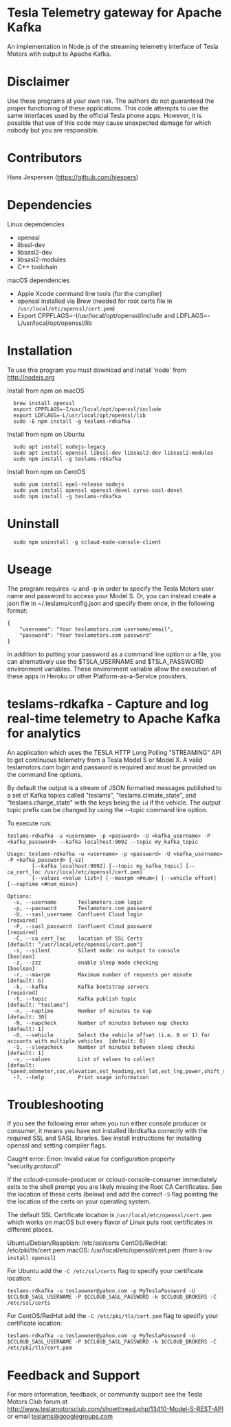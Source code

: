 # Tesla Telemetry gateway for Apache Kafka


An implementation in Node.js of the streaming telemetry interface of Tesla Motors with output to Apache Kafka.  

# Disclaimer

Use these programs at your own risk. The authors do not guaranteed the proper functioning of these applications. This code attempts to use the same interfaces used by the official Tesla phone apps. However, it is possible that use of this code may cause unexpected damage for which nobody but you are responsible. 

# Contributors
Hans Jespersen (https://github.com/hjespers)

# Dependencies

Linux dependencies

* openssl
* libssl-dev
* libsasl2-dev
* libsasl2-modules
* C++ toolchain

macOS dependencies

* Apple Xcode command line tools (for the compiler)
* openssl installed via Brew (needed for root certs file in `/usr/local/etc/openssl/cert.pem`)
* Export CPPFLAGS=-I/usr/local/opt/openssl/include and LDFLAGS=-L/usr/local/opt/openssl/lib



# Installation

To use this program you must download and install 'node' from http://nodejs.org

Install from npm on macOS

```
  brew install openssl
  export CPPFLAGS=-I/usr/local/opt/openssl/include
  export LDFLAGS=-L/usr/local/opt/openssl/lib
  sudo -E npm install -g teslams-rdkafka
```

Install from npm on Ubuntu

```
  sudo apt install nodejs-legacy
  sudo apt install openssl libssl-dev libsasl2-dev libsasl2-modules
  sudo npm install -g teslams-rdkafka
```

Install from npm on CentOS

```
  sudo yum install epel-release nodejs
  sudo yum install openssl openssl-devel cyrus-sasl-devel
  sudo npm install -g teslams-rdkafka
```

# Uninstall

```
  sudo npm uninstall -g ccloud-node-console-client
```

# Useage

The program requires -u and -p in order to specify the Tesla Motors user name and password to access your Model S.
Or, you can instead create a json file in ~/.teslams/config.json and specify them once, in the following format:

	{
		"username": "Your teslamotors.com username/email",
		"password": "Your teslamotors.com password"
	}
	
In addition to putting your password as a command line option or a file, you can alternatively use the $TSLA_USERNAME and $TSLA_PASSWORD environment variables. These environment variable allow the execution of these apps in Heroku or other Platform-as-a-Service providers.

# teslams-rdkafka - Capture and log real-time telemetry to Apache Kafka for analytics 

An application which uses the TESLA HTTP Long Polling "STREAMING" API to get continuous telemetry from a Tesla Model S or Model X. 
A valid teslamotors.com login and password is required and must be provided on the command line options. 

By default the output is a stream of JSON formatted messages published to a set of Kafka topics called "teslams", "teslams.climate_state", and "teslams.charge_state" with the keys being the `id` if the vehicle. The output topic prefix can be changed by using the --topic command line option.

To execute run:

```
teslams-rdkafka -u <username> -p <password> -U <kafka_username> -P <kafka_password> --kafka localhost:9092 --topic my_kafka_topic 

Usage: teslams-rdkafka -u <username> -p <password> -U <kafka_username> -P <kafka_password> [-sz]
        [--kafka localhost:9092] [--topic my_kafka_topic] [--ca_cert_loc /usr/local/etc/openssl/cert.pem]
        [--values <value list>] [--maxrpm <#num>] [--vehicle offset] [--naptime <#num_mins>]

Options:
  -u, --username       Teslamotors.com login
  -p, --password       Teslamotors.com password
  -U, --sasl_username  Confluent Cloud login                                                        [required]
  -P, --sasl_password  Confluent Cloud password                                                     [required]
  -C, --ca_cert_loc    location of SSL Certs                                                        [default: "/usr/local/etc/openssl/cert.pem"]
  -s, --silent         Silent mode: no output to console                                            [boolean]
  -z, --zzz            enable sleep mode checking                                                   [boolean]
  -r, --maxrpm         Maximum number of requests per minute                                        [default: 6]
  -k, --kafka          Kafka bootstrap servers                                                      [required]
  -t, --topic          Kafka publish topic                                                          [default: "teslams"]
  -n, --naptime        Number of minutes to nap                                                     [default: 30]
  -N, --napcheck       Number of minutes between nap checks                                         [default: 1]
  -O, --vehicle        Select the vehicle offset (i.e. 0 or 1) for accounts with multiple vehicles  [default: 0]
  -S, --sleepcheck     Number of minutes between sleep checks                                       [default: 1]
  -v, --values         List of values to collect                                                    [default: "speed,odometer,soc,elevation,est_heading,est_lat,est_lng,power,shift_state,range,est_range,heading"]
  -?, --help           Print usage information     

```                                 

# Troubleshooting

If you see the following error when you run either console producer or consumer, it means you have not installed librdkafka correctly with the required SSL and SASL libraries. See install instructions for installing openssl and setting compiler flags.

  Caught error: Error: Invalid value for configuration property "security.protocol"

If the ccloud-console-producer or ccloud-console-consumer immediately exits to the shell prompt you are likely missing the Root CA Certificates. See the location of these certs (below) and add the correct `-S` flag pointing the the location of the certs on your operating system.
  
The default SSL Certificate location is `/usr/local/etc/openssl/cert.pem`  which works on macOS but every flavor of Linux puts root certificates in different places.

  Ubuntu/Debian/Raspbian: /etc/ssl/certs
  CentOS/RedHat: /etc/pki/tls/cert.pem
  macOS: /usr/local/etc/openssl/cert.pem (from `brew install openssl`)

For Ubuntu add the `-C /etc/ssl/certs` flag to specify your certificate location:

```
teslams-rdkafka -u teslaowner@yahoo.com -p MyTeslaPassword -U $CCLOUD_SASL_USERNAME -P $CCLOUD_SASL_PASSWORD -k $CCLOUD_BROKERS -C /etc/ssl/certs
```

For CentOS/RedHat add the `-C /etc/pki/tls/cert.pem` flag to specify your certificate location:

```
teslams-rdkafka -u teslaowner@yahoo.com -p MyTeslaPassword -U $CCLOUD_SASL_USERNAME -P $CCLOUD_SASL_PASSWORD -k $CCLOUD_BROKERS -C /etc/pki/tls/cert.pem 
```

# Feedback and Support

For more information, feedback, or community support see the Tesla Motors Club forum at http://www.teslamotorsclub.com/showthread.php/13410-Model-S-REST-API or email teslams@googlegroups.com

